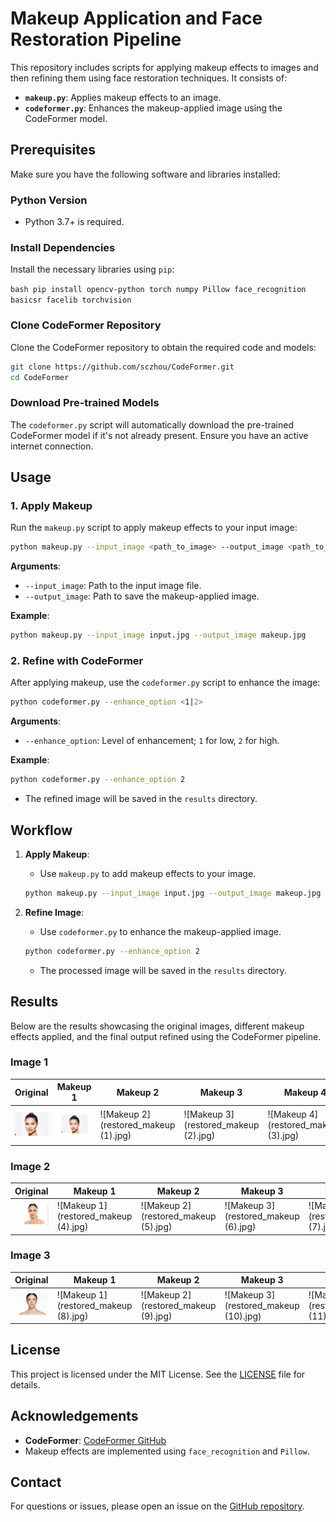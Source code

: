 # Makeup Application and Face Restoration Pipeline

This repository includes scripts for applying makeup effects to images and then refining them using face restoration techniques. It consists of:

- **`makeup.py`**: Applies makeup effects to an image.
- **`codeformer.py`**: Enhances the makeup-applied image using the CodeFormer model.

## Prerequisites

Make sure you have the following software and libraries installed:

### Python Version

- Python 3.7+ is required.

### Install Dependencies

Install the necessary libraries using `pip`:

```bash pip install opencv-python torch numpy Pillow face_recognition basicsr facelib torchvision ```



### Clone CodeFormer Repository

Clone the CodeFormer repository to obtain the required code and models:

```bash
git clone https://github.com/sczhou/CodeFormer.git
cd CodeFormer
```

### Download Pre-trained Models

The `codeformer.py` script will automatically download the pre-trained CodeFormer model if it's not already present. Ensure you have an active internet connection.

## Usage

### 1. Apply Makeup

Run the `makeup.py` script to apply makeup effects to your input image:

```bash
python makeup.py --input_image <path_to_image> --output_image <path_to_output_image>
```

**Arguments**:
- `--input_image`: Path to the input image file.
- `--output_image`: Path to save the makeup-applied image.

**Example**:

```bash
python makeup.py --input_image input.jpg --output_image makeup.jpg
```

### 2. Refine with CodeFormer

After applying makeup, use the `codeformer.py` script to enhance the image:

```bash
python codeformer.py --enhance_option <1|2>
```

**Arguments**:
- `--enhance_option`: Level of enhancement; `1` for low, `2` for high.

**Example**:

```bash
python codeformer.py --enhance_option 2
```

- The refined image will be saved in the `results` directory.

## Workflow

1. **Apply Makeup**:
   - Use `makeup.py` to add makeup effects to your image.

   ```bash
   python makeup.py --input_image input.jpg --output_image makeup.jpg
   ```

2. **Refine Image**:
   - Use `codeformer.py` to enhance the makeup-applied image.

   ```bash
   python codeformer.py --enhance_option 2
   ```

   - The processed image will be saved in the `results` directory.
  
## Results

Below are the results showcasing the original images, different makeup effects applied, and the final output refined using the CodeFormer pipeline.

### Image 1
| Original | Makeup 1 | Makeup 2 | Makeup 3 | Makeup 4 | 
|----------|----------|----------|----------|----------|
| ![Original 1](face_1.jpg) | ![Makeup 1](restored_makeup.jpg) | ![Makeup 2](restored_makeup (1).jpg) | ![Makeup 3](restored_makeup (2).jpg) | ![Makeup 4](restored_makeup (3).jpg)  |

### Image 2
| Original | Makeup 1 | Makeup 2 | Makeup 3 | Makeup 4 | 
|----------|----------|----------|----------|----------|
| ![Original 2](face_2.jpg) | ![Makeup 1](restored_makeup (4).jpg) | ![Makeup 2](restored_makeup (5).jpg) | ![Makeup 3](restored_makeup (6).jpg) | ![Makeup 4](restored_makeup (7).jpg) | 

### Image 3
| Original | Makeup 1 | Makeup 2 | Makeup 3 | Makeup 4 | 
|----------|----------|----------|----------|----------|
| ![Original 3](face.jpg) | ![Makeup 1](restored_makeup (8).jpg) | ![Makeup 2](restored_makeup (9).jpg) | ![Makeup 3](restored_makeup (10).jpg) | ![Makeup 4](restored_makeup (11).jpg)|



## License

This project is licensed under the MIT License. See the [LICENSE](LICENSE) file for details.

## Acknowledgements

- **CodeFormer**: [CodeFormer GitHub](https://github.com/sczhou/CodeFormer)
- Makeup effects are implemented using `face_recognition` and `Pillow`.

## Contact

For questions or issues, please open an issue on the [GitHub repository](https://github.com/yourusername/yourrepository).
```

